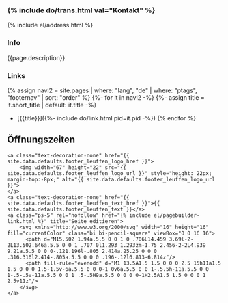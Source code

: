 
### {% include do/trans.html val="Kontakt" %}

{% include el/address.html %}

### Info

{{page.description}}

### Links

{% assign navi2 = site.pages | where: "lang", "de" | where: "ptags", "footernav" | sort: "order" %}
{%- for it in navi2 -%}
{%- assign title = it.short_title | default: it.title -%}
- [{{title}}]({%- include do/link.html pid=it.pid -%})
{% endfor %}



<h2>Öffnungszeiten</h2>
<p id="minifooter">

    <a class="text-decoration-none" href="{{ site.data.defaults.footer_leuffen_logo_href }}">
        <img width="67" height="22" src="{{ site.data.defaults.footer_leuffen_logo_url }}" style="height: 22px; margin-top:-8px;" alt="{{ site.data.defaults.footer_leuffen_logo_url }}">
    </a>
    <a class="text-decoration-none" href="{{ site.data.defaults.footer_leuffen_text_href }}">{{ site.data.defaults.footer_leuffen_text }}</a>
    <a class="ps-5" rel="nofollow" href="{% include el/pagebuilder-link.html %}" title="Seite editieren">
        <svg xmlns="http://www.w3.org/2000/svg" width="16" height="16" fill="currentColor" class="bi bi-pencil-square" viewBox="0 0 16 16">
          <path d="M15.502 1.94a.5.5 0 0 1 0 .706L14.459 3.69l-2-2L13.502.646a.5.5 0 0 1 .707 0l1.293 1.293zm-1.75 2.456-2-2L4.939 9.21a.5.5 0 0 0-.121.196l-.805 2.414a.25.25 0 0 0 .316.316l2.414-.805a.5.5 0 0 0 .196-.12l6.813-6.814z"/>
          <path fill-rule="evenodd" d="M1 13.5A1.5 1.5 0 0 0 2.5 15h11a1.5 1.5 0 0 0 1.5-1.5v-6a.5.5 0 0 0-1 0v6a.5.5 0 0 1-.5.5h-11a.5.5 0 0 1-.5-.5v-11a.5.5 0 0 1 .5-.5H9a.5.5 0 0 0 0-1H2.5A1.5 1.5 0 0 0 1 2.5v11z"/>
        </svg>
    </a>
</p>
